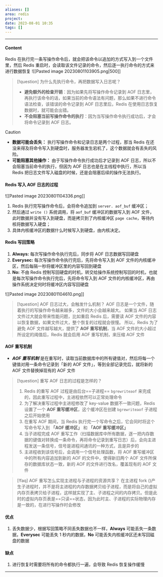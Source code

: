 ```yaml
---
aliases: []
area: redis
project: 
date: 2023-08-01 10:35
tags: []
---
```

---
#### Content
Redis 在执行完一条写操作命令后，就会把该命令以追加的方式写入到一个文件里，然后 Redis 重启时，会读取该文件记录的命令，然后逐一执行命令的方式来进行数据恢复
![[Pasted image 20230801103905.png|500]]

> [!question] 为什么先执行命令，再把数据写入日志呢？
> - **避免额外的检查开销**：因为如果先将写操作命令记录到 AOF 日志里，再执行该命令的话，如果当前的命令语法有问题，那么如果不进行命令语法检查，该错误的命令记录到 AOF 日志里后，Redis 在使用日志恢复数据时，就可能会出错。
> - **不会阻塞当前写操作命令的执行**：因为当写操作命令执行成功后，才会将命令记录到 AOF 日志。

> [!caution] 
> - **数据可能会丢失：** 执行写操作命令和记录日志是两个过程，那当 Redis 在还没来得及将命令写入到硬盘时，服务器发生宕机了，这个数据就会有丢失的风险。
> - **可能阻塞其他操作：** 由于写操作命令执行成功后才记录到 AOF 日志，所以不会阻塞当前命令的执行，但因为 AOF 日志也是在主线程中执行，所以当 Redis 把日志文件写入磁盘的时候，还是会阻塞后续的操作无法执行。

#### Redis 写入 AOF 日志的过程
![[Pasted image 20230801104336.png]]

1. Redis 执行完写操作命令后，会将命令追加到 `server. aof_buf` 缓冲区；
1. 然后通过 `write ()` 系统调用，将 `aof_buf` 缓冲区的数据写入到 AOF 文件，此时数据并没有写入到硬盘，而是拷贝到了内核缓冲区 `page cache`，等待内核将数据写入硬盘；
1. 具体内核缓冲区的数据什么时候写入到硬盘，由内核决定。

#### Redis 写回策略
1. **Always:** 每次写操作命令执行完后，同步将 AOF 日志数据写回硬盘
2. **Everysec:** 每次写操作命令执行完后，先将命令写入到 AOF 文件的内核缓冲区，然后每隔一秒将缓冲区里的内容写回到硬盘
3. **No:** 不由 Redis 控制写回硬盘的时机，转交给操作系统控制写回的时机，也就是每次写操作命令执行完后，先将命令写入到 AOF 文件的内核缓冲区，再由操作系统决定何时将缓冲区内容写回硬盘

![[Pasted image 20230801104610.png]]

> [!question] AOF 日志过大，会触发什么机制？
> AOF 日志是一个文件，随着执行的写操作命令越来越多，文件的大小会越来越大。
> 如果当 AOF 日志文件过大就会带来性能问题，比如重启 Redis 后，需要读 AOF 文件的内容以恢复数据，如果文件过大，整个恢复的过程就会很慢。
> 所以，Redis 为了避免 AOF 文件越写越大，提供了 **AOF 重写机制**，当 AOF 文件的大小超过所设定的阈值后，Redis 就会启用 AOF 重写机制，来压缩 AOF 文件

#### AOF 重写机制
- ***AOF 重写机制*** 是在重写时，读取当前数据库中的所有键值对，然后将每一个键值对用一条命令记录到「新的 AOF 文件」，等到全部记录完后，就将新的 AOF 文件替换掉现有的 AOF 文件

> [!question] 重写 AOF 日志的过程是怎样的？
> 1. Redis 的重写 AOF 过程是由后台==子进程== `bgrewriteaof` 来完成的，因此重写过程中，主进程依然可以正常处理命令
> 1. 为了解决重写过程中主进程修改了 key-value 数据不一致问题，Redis 设置了一个 **AOF 重写缓冲区**，这个缓冲区在创建 `bgrewriteaof` 子进程之后开始使用
> 1. 在重写 AOF 期间，当 Redis 执行完一个写命令之后，它会同时将这个写命令写入到 **「AOF 缓冲区」** 和 **「AOF 重写缓冲区」**
> 1. 当子进程完成 AOF 重写工作（扫描数据库中所有数据，逐一把内存数据的键值对转换成一条命令，再将命令记录到重写日志）后，会向主进程发送一条信号，信号是进程间通讯的一种方式，且是异步的
> 1. 主进程收到该信号后，会调用一个信号处理函数，将 AOF 重写缓冲区中的所有内容追加到新的 AOF 的文件中，使得新旧两个 AOF 文件所保存的数据库状态一致，新的 AOF 的文件进行改名，覆盖现有的 AOF 文件

> [!faq] AOF 重写怎么实现主进程与子进程的资源共享？
> 在主进程 fork ()产生子进程时，并不是将主进程的内存数据拷贝给子进程，而是将自己的虚拟内存页表拷贝给子进程，这样就实现了主、子进程之间的内存拷贝。但是此时的虚拟内存页表是==只读==状态，因为此时主、子进程的实际物理内存是一致的，在进行写操作时会修改

#### 优点
1. 丢失数据少，根据写回策略不同丢失数据也不一样，**Always** 可能丢失一条数据，**Everysec** 可能丢失 1 秒内的数据，**No** 可能丢失内核缓冲区还未写回磁盘的数据
#### 缺点
1. 进行恢复时需要将所有的命令都执行一遍，会导致 Redis 恢复操作缓慢


---
